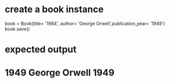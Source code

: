 # create a book instance

book = Book(title= '1984', author= 'George Orwell',publication_year= '1949')
book.save()

# expected output
# 1949 George Orwell 1949